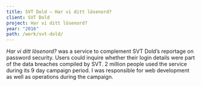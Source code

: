 ```yaml
---
title: SVT Dold – Har vi ditt lösenord?
client: SVT Dold
project: Har vi ditt lösenord?
year: "2016"
path: /work/svt-dold/
---
```


*Har vi ditt lösenord?* was a service to complement SVT Dold’s reportage on password security. Users could inquire whether their login details were part of the data breaches compiled by SVT. 2 million people used the service during its 9 day campaign period. I was responsible for web development as well as operations during the campaign.
